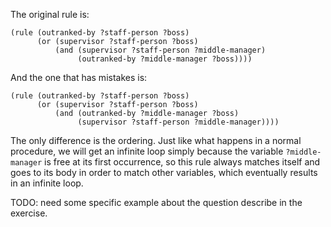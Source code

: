 The original rule is:

    (rule (outranked-by ?staff-person ?boss)
          (or (supervisor ?staff-person ?boss)
              (and (supervisor ?staff-person ?middle-manager)
                   (outranked-by ?middle-manager ?boss))))

And the one that has mistakes is:

    (rule (outranked-by ?staff-person ?boss)
          (or (supervisor ?staff-person ?boss)
              (and (outranked-by ?middle-manager ?boss)
                   (supervisor ?staff-person ?middle-manager))))

The only difference is the ordering.
Just like what happens in a normal procedure,
we will get an infinite loop simply because
the variable `?middle-manager` is free at its first occurrence,
so this rule always matches itself and goes to its body
in order to match other variables,
which eventually results in an infinite loop.

TODO: need some specific example about the question describe
in the exercise.

